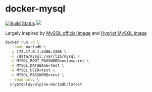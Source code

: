 # docker-mysql

[![Build Status](https://travis-ci.org/ViBiOh/docker-mariadb.svg?branch=master)](https://travis-ci.org/ViBiOh/docker-mariadb) [![](https://images.microbadger.com/badges/image/vibioh/mariadb.svg)](https://microbadger.com/images/vibioh/mariadb "Get your own image badge on microbadger.com")

Largely inspired by [MySQL official image](https://github.com/docker-library/mysql) and [Hypriot MySQL image](https://github.com/hypriot/rpi-mysql)

```bash
docker run -d \
  --name mariadb \
  -p 172.17.0.1:3306:3306 \
  -v /data/mysql:/var/lib/mysql \
  -e MYSQL_ROOT_PASSWORD=notasecret \
  -e MYSQL_DATABASE=test \
  -e MYSQL_USER=test \
  -e MYSQL_PASSWORD=test \
  --read-only \
  cryptoplay/alpine-mariadb:latest
```
